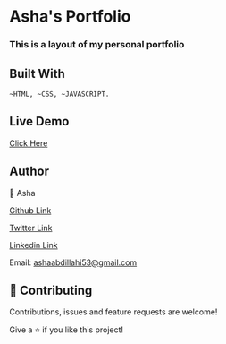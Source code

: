 # Asha's Portfolio

### This is a layout of my personal portfolio

## Built With
`
~HTML,
~CSS,
~JAVASCRIPT.
`
## Live Demo
[Click Here](https://asha-chat.herokuapp.com/signup)

## Author
👤 Asha

[Github  Link](https://github.com/Ashah15)

[Twitter  Link](https://twitter.com/AshaAbdullahi13)

[Linkedin  Link](https://www.linkedin.com/in/ashaabdullahi/)

Email: ashaabdillahi53@gmail.com

## 🤝 Contributing
Contributions, issues and feature requests are welcome!


Give a ⭐️ if you like this project!

